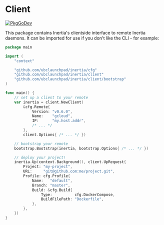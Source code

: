 # Client

[![PkgGoDev](https://pkg.go.dev/badge/github.com/ubclaunchpad/inertia)](https://pkg.go.dev/github.com/ubclaunchpad/inertia/client)

This package contains Inertia's clientside interface to remote Inertia daemons. It can be imported for use if you don't like the CLI - for example:

```go
package main

import (
	"context"

	"github.com/ubclaunchpad/inertia/cfg"
	"github.com/ubclaunchpad/inertia/client"
	"github.com/ubclaunchpad/inertia/client/bootstrap"
)

func main() {
	// set up a client to your remote
	var inertia = client.NewClient(
		&cfg.Remote{
			Version: "v0.6.0",
			Name:    "gcloud",
			IP:      "my.host.addr",
			/* ... */
		},
		client.Options{ /* ... */ })

	// bootstrap your remote
	bootstrap.Bootstrap(inertia, bootstrap.Options{ /* ... */ })

	// deploy your project!
	inertia.Up(context.Background(), client.UpRequest{
		Project: "my-project",
		URL:     "git@github.com:me/project.git",
		Profile: cfg.Profile{
			Name:   "default",
			Branch: "master",
			Build: &cfg.Build{
				Type:          cfg.DockerCompose,
				BuildFilePath: "Dockerfile",
			},
		},
	})
}
```

